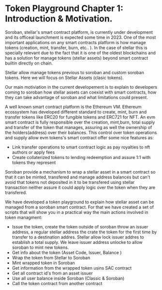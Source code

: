 # Token Playground Chapter 1: Introduction & Motivation.

Soroban, stellar's smart contract platform, is currently under development and  its officeal launchment is expected some time in 2023. One of the most important applications on any smart contracts platform is how manage tokens  (creation, mint, transfer, burn,  etc.. ). In the case of stellar this is specially  relevant due to the fact that it is one of the oldest blockchains and has a solution for manage tokens (stellar assets) beyond smart contract  builtin directly on chain. 

Stellar allow manage tokens previous to soroban and custom soroban tokens. Here we will focus on Stellar Assets (clasic tokens).

Our main motiviation in the current developement is to explain to developers coming to soroban how stellar assets can coexist with smart contracts, how they can  take advantage of soroban and what limitations could present.

A well known smart contract platform is the Ethereum VM. Ethereum ecossystem has developed different standard to create, mint, burn and transfer tokens like  ERC20 for fungible tokens and ERC721 for NFT. An evm  smart contract is fully responsible  over the creation, mint,burn, total supply  and transfer of the token that manages, assuring as well the ownership of the holders(address) over their balances.  This control over token operations and supply allow evm tokens's smart contract  offer some nice features as: 

- Link transfer operations  to smart contract logic as pay royalties to nft authors or apply fees
- Create  collaterized tokens to  lending redeemption and  assure 1:1 with tokens they represent 

Soroban provide a mechanism to wrap a stellar asset in a smart contract so that it can be minted, transfered and manage address balances but can't avoid that tokens not deposited in it to be  transfered using stellar transaction neither assure it could  apply logic over the token when they are transfered.

We have developed a token playground to explain how stellar asset can be managed from a soroban smart contract. For that we have created a set of scripts that will show you in a practical way the main actions involved in token managment:

- Issue the token, create the token outside of soroban throw an issuer address, a regular stellar address the crate the token for the first time by transfer to a destination addres.  Stellar allow lock issuer addres to establish a total supply. We leave issuer address unlocke to allow soroban to mint new tokens.  
- Get info about the token (Asset Code, Issuer, Balance ) 
- Wrap the token from Stellar to Soroban 
- Mint wrapped token in Soroban 
- Get information from the wrapped token usins SAC contract 
- Get all contract id's from an asset issuer
- Use all user balance inside Soroban (Classic & Soroban)
- Call the token contract from another contract










```
```